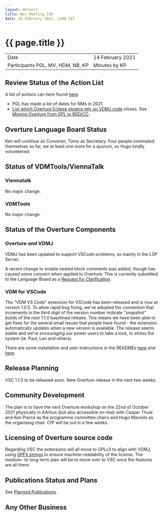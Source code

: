 ```yaml
---
layout: default
title: Net Meeting 126
date: 14 February 2021, 1200 CET
---
```


<script src="https://code.jquery.com/jquery-1.11.1.min.js">
</script>
<script src="/javascripts/edit.js"></script>
<script>setEditButonNm();</script>

# {{ page.title }}

|||
|---|---|
| Date | 14 February 2021 |
| Participants PGL, MV, HDM, NB, KP   |   Minutes by KP   |

## Review Status of the Action List
A list of actions can here found [here](https://github.com/overturetool/overturetool.github.io/issues?q=is%3Aissue+is%3Aopen+label%3A%22action+net-meeting%22).

* PGL has made a list of dates for NMs in 2021.
* [List which Overture Eclipse plugins rely on VDMJ code](https://github.com/overturetool/overturetool.github.io/issues/34) closes. See [Moving Overture from GPL to BSD/CC](https://github.com/overturetool/overture/issues/705).

## Overture Language Board Status

Ken will continue as Convener, Tomo as Secretary. Four people nominated themselves so far, we at least one more for a quorum, so Hugo kindly volunteered.

## Status of VDMTools/ViennaTalk

### Viennatalk
No major change.

### VDMTools
No major change.

##  Status of the Overture Components

### Overture and VDMJ

VDMJ has been updated to support VSCode problems, so mainly in the LSP Server.

A recent change to enable nested block comments was added, though has caused some concern when applied to Overture. This is currently submitted to the Language Board as a [Request for Clarification](https://github.com/overturetool/language/issues/52).

### VDM for VSCode

The "VDM VS Code" extension for VSCode has been released and is now at version 1.0.5. To allow rapid bug fixing, we've adopted the convention that increments in the third digit of the version number indicate "snapshot" builds of the next 1.1.0 baselined release. This means we have been able to get fixes for the several small issues that people have found - the extension automatically updates when a new version is available. The release seems stable and we're encouraging our power users to take a look, to stress the system (ie. Paul, Leo and others).

There are some installation and user instructions in the READMEs [here](https://github.com/nickbattle/vdmj/blob/master/lsp/README.md) and [here](https://github.com/jonaskrask/vdm-vscode/blob/master/README.md).

##  Release Planning

VSC 1.1.0 to be released soon. New Overture release in the next two weeks.

##  Community Development

The plan is to have the next Overture workshop on the 22nd of October 2021 physically in AArhus (but also accessible on-line) with Casper Thule and Ken Pierce as the programme committee chairs and Hugo Macedo as the organising chair. CfP will be out in a few weeks.

##  Licensing of Overture source code

Regarding VSC the extensions will all move to GPLv3 to align with VDMJ, using [SPFX strings](https://spdx.dev/ids/) to ensure machine-readability of the license. The medium- to long-term plan will be to move over to VSC once the features are all there. 

##  Publications Status and Plans

See [Planned Publications](https://www.overturetool.org/publications/PlannedPublications.html).

##  Any Other Business


<div id="edit_page_div"></div>

